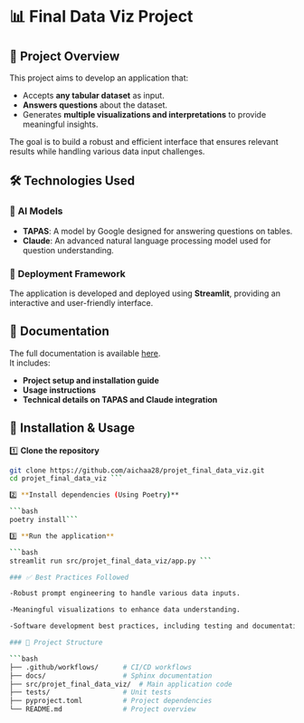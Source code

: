# 📊 Final Data Viz Project

## 🚀 Project Overview

This project aims to develop an application that:  
- Accepts **any tabular dataset** as input.  
- **Answers questions** about the dataset.  
- Generates **multiple visualizations and interpretations** to provide meaningful insights.  

The goal is to build a robust and efficient interface that ensures relevant results while handling various data input challenges.  

## 🛠️ Technologies Used

### 📌 **AI Models**
- **TAPAS**: A model by Google designed for answering questions on tables.  
- **Claude**: An advanced natural language processing model used for question understanding.  

### 📌 **Deployment Framework**
The application is developed and deployed using **Streamlit**, providing an interactive and user-friendly interface.  

## 📖 Documentation

The full documentation is available [here](https://aichaa28.github.io/projet_final_data_viz/).  
It includes:  
- **Project setup and installation guide**  
- **Usage instructions**  
- **Technical details on TAPAS and Claude integration**  

## 🔧 Installation & Usage

1️⃣ **Clone the repository**  
```bash
git clone https://github.com/aichaa28/projet_final_data_viz.git
cd projet_final_data_viz ```

2️⃣ **Install dependencies (Using Poetry)**

```bash
poetry install```

3️⃣ **Run the application**

```bash
streamlit run src/projet_final_data_viz/app.py ```

### ✅ Best Practices Followed

-Robust prompt engineering to handle various data inputs.

-Meaningful visualizations to enhance data understanding.

-Software development best practices, including testing and documentation.

### 📂 Project Structure

```bash
├── .github/workflows/      # CI/CD workflows  
├── docs/                   # Sphinx documentation  
├── src/projet_final_data_viz/  # Main application code  
├── tests/                  # Unit tests  
├── pyproject.toml          # Project dependencies  
└── README.md               # Project overview  

```
